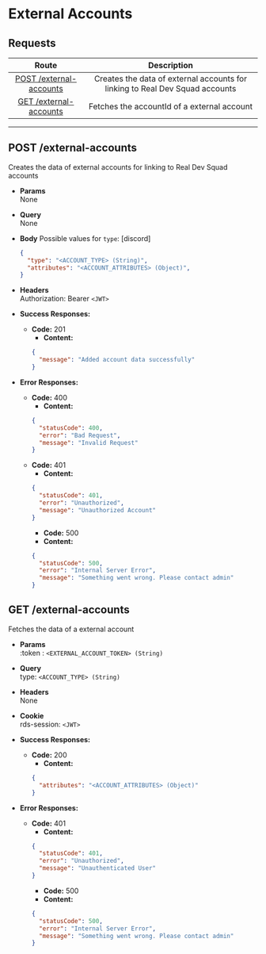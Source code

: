 # External Accounts

## **Requests**

|                       Route                        |                                 Description                                  |
| :------------------------------------------------: | :--------------------------------------------------------------------------: |
| [POST /external-accounts](#post-external-accounts) | Creates the data of external accounts for linking to Real Dev Squad accounts |
|  [GET /external-accounts](#get-external-accounts)  |                 Fetches the accountId of a external account                  |

---

## **POST /external-accounts**

Creates the data of external accounts for linking to Real Dev Squad accounts

- **Params**  
  None
- **Query**  
  None
- **Body** Possible values for `type`: [discord]

  ```json
  {
    "type": "<ACCOUNT_TYPE> (String)",
    "attributes": "<ACCOUNT_ATTRIBUTES> (Object)",
  }
  ```

- **Headers**  
  Authorization: Bearer `<JWT>`

- **Success Responses:**

  - **Code:** 201
    - **Content:**
    ```json
    {
      "message": "Added account data successfully"
    }
    ```

- **Error Responses:**
  - **Code:** 400
    - **Content:**
    ```json
    {
      "statusCode": 400,
      "error": "Bad Request",
      "message": "Invalid Request"
    }
    ```
  - **Code:** 401
    - **Content:**
    ```json
    {
      "statusCode": 401,
      "error": "Unauthorized",
      "message": "Unauthorized Account"
    }
    ```
    - **Code:** 500
    - **Content:**
    ```json
    {
      "statusCode": 500,
      "error": "Internal Server Error",
      "message": "Something went wrong. Please contact admin"
    }
    ```

## **GET /external-accounts**

Fetches the data of a external account

- **Params**  
  :token : `<EXTERNAL_ACCOUNT_TOKEN> (String)`
- **Query**  
  type: `<ACCOUNT_TYPE> (String)`
- **Headers**  
  None
- **Cookie**  
  rds-session: `<JWT>`

- **Success Responses:**

  - **Code:** 200
    - **Content:**
    ```json
    {
      "attributes": "<ACCOUNT_ATTRIBUTES> (Object)"
    }
    ```

- **Error Responses:**
  - **Code:** 401
    - **Content:**
    ```json
    {
      "statusCode": 401,
      "error": "Unauthorized",
      "message": "Unauthenticated User"
    }
    ```
    - **Code:** 500
    - **Content:**
    ```json
    {
      "statusCode": 500,
      "error": "Internal Server Error",
      "message": "Something went wrong. Please contact admin"
    }
    ```

